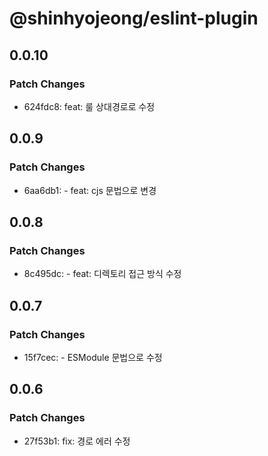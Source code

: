 # @shinhyojeong/eslint-plugin

## 0.0.10

### Patch Changes

- 624fdc8: feat: 룰 상대경로로 수정

## 0.0.9

### Patch Changes

- 6aa6db1: - feat: cjs 문법으로 변경

## 0.0.8

### Patch Changes

- 8c495dc: - feat: 디렉토리 접근 방식 수정

## 0.0.7

### Patch Changes

- 15f7cec: - ESModule 문법으로 수정

## 0.0.6

### Patch Changes

- 27f53b1: fix: 경로 에러 수정
